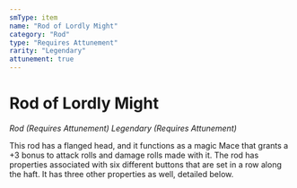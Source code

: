 ```yaml
---
smType: item
name: "Rod of Lordly Might"
category: "Rod"
type: "Requires Attunement"
rarity: "Legendary"
attunement: true
---
```


# Rod of Lordly Might
*Rod (Requires Attunement) Legendary (Requires Attunement)*

This rod has a flanged head, and it functions as a magic Mace that grants a +3 bonus to attack rolls and damage rolls made with it. The rod has properties associated with six different buttons that are set in a row along the haft. It has three other properties as well, detailed below.
